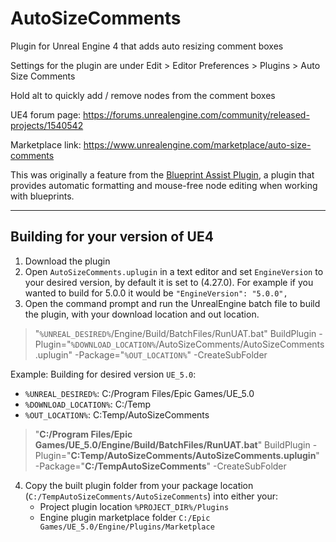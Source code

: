 # AutoSizeComments
Plugin for Unreal Engine 4 that adds auto resizing comment boxes

Settings for the plugin are under Edit > Editor Preferences > Plugins > Auto Size Comments

Hold alt to quickly add / remove nodes from the comment boxes

UE4 forum page: https://forums.unrealengine.com/community/released-projects/1540542

Marketplace link: https://www.unrealengine.com/marketplace/auto-size-comments

This was originally a feature from the [Blueprint Assist Plugin](https://forums.unrealengine.com/unreal-engine/marketplace/120671), a plugin that provides automatic formatting and mouse-free node editing when working with blueprints.

---

## Building for your version of UE4

1. Download the plugin
2. Open `AutoSizeComments.uplugin` in a text editor and set `EngineVersion` to your desired version, by default it is set to (4.27.0). For example if you wanted to build for 5.0.0 it would be `"EngineVersion": "5.0.0",`
3. Open the command prompt and run the UnrealEngine batch file to build the plugin, with your download location and out location.

> "`%UNREAL_DESIRED%`/Engine/Build/BatchFiles/RunUAT.bat" BuildPlugin -Plugin="`%DOWNLOAD_LOCATION%`/AutoSizeComments/AutoSizeComments.uplugin" -Package="`%OUT_LOCATION%`" -CreateSubFolder

Example: Building for desired version `UE_5.0`:

* `%UNREAL_DESIRED%`: C:/Program Files/Epic Games/UE_5.0
* `%DOWNLOAD_LOCATION%`: C:/Temp
* `%OUT_LOCATION%`: C:Temp/AutoSizeComments

> "**C:/Program Files/Epic Games/UE_5.0/Engine/Build/BatchFiles/RunUAT.bat**" BuildPlugin -Plugin="**C:Temp/AutoSizeComments/AutoSizeComments.uplugin**" -Package="**C:/TempAutoSizeComments**" -CreateSubFolder

4. Copy the built plugin folder from your package location (`C:/TempAutoSizeComments/AutoSizeComments`) into either your:
    * Project plugin location `%PROJECT_DIR%/Plugins`
    * Engine plugin marketplace folder `C:/Epic Games/UE_5.0/Engine/Plugins/Marketplace`